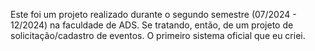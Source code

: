Este foi um projeto realizado durante o segundo semestre (07/2024 - 12/2024) na faculdade de ADS. Se tratando, então, de um projeto de solicitação/cadastro de eventos. O primeiro sistema oficial que eu criei.
